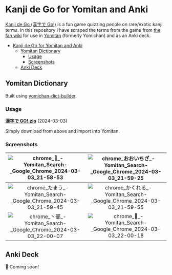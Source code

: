 # Kanji de Go for Yomitan and Anki

[Kanji de Go (漢字で Go!)](https://plicy.net/GamePlay/155561) is a fun game
quizzing people on rare/exotic kanji terms. In this repository I have scraped
the terms from the game from [the fan wiki](https://w.atwiki.jp/kanjidego/) for
use in [Yomitan](https://github.com/themoeway/yomitan) (formerly Yomichan) and
as an Anki deck.

- [Kanji de Go for Yomitan and Anki](#kanji-de-go-for-yomitan-and-anki)
  - [Yomitan Dictionary](#yomitan-dictionary)
    - [Usage](#usage)
    - [Screenshots](#screenshots)
  - [Anki Deck](#anki-deck)

## Yomitan Dictionary

Built using
[yomichan-dict-builder](https://github.com/MarvNC/yomichan-dict-builder).

### Usage

**[漢字で GO!.zip](https://github.com/MarvNC/kanjidego-yomitan-anki/raw/master/export/%E6%BC%A2%E5%AD%97%E3%81%A7GO!.zip)**
(2024-03-03)

Simply download from above and import into Yomitan.

### Screenshots

|   ![chrome_𬻿_-_Yomitan_Search_-_Google_Chrome_2024-03-03_21-58-53](https://github.com/MarvNC/kanjidego-yomitan-anki/assets/17340496/bfaf62f5-d1a0-42d4-9777-4ea2a2f62d7d)   | ![chrome_おおいちざ_-_Yomitan_Search_-_Google_Chrome_2024-03-03_21-59-25](https://github.com/MarvNC/kanjidego-yomitan-anki/assets/17340496/c68c2e23-26b6-4f0d-9a2b-e07e024b8fb6) |
| :--------------------------------------------------------------------------------------------------------------------------------------------------------------------------: | :------------------------------------------------------------------------------------------------------------------------------------------------------------------------------: |
| ![chrome_たまう_-_Yomitan_Search_-_Google_Chrome_2024-03-03_21-59-45](https://github.com/MarvNC/kanjidego-yomitan-anki/assets/17340496/8b823ffb-b9a5-43fa-87af-c0e6bea3c665) |  ![chrome_かくれる_-_Yomitan_Search_-_Google_Chrome_2024-03-03_21-59-55](https://github.com/MarvNC/kanjidego-yomitan-anki/assets/17340496/a46433f5-b487-4dfe-a458-3492e0b1db57)  |
|  ![chrome_丶部_-_Yomitan_Search_-_Google_Chrome_2024-03-03_22-00-07](https://github.com/MarvNC/kanjidego-yomitan-anki/assets/17340496/b2ca61af-c84e-4a4d-b2fa-c6e046a7cb02)  |     ![chrome_𠙴_-_Yomitan_Search_-_Google_Chrome_2024-03-03_22-00-18](https://github.com/MarvNC/kanjidego-yomitan-anki/assets/17340496/b8e13668-1bf7-45ad-820a-91bc757a0a03)     |

## Anki Deck

🚧 Coming soon!
